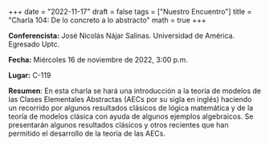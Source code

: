 +++
date  = "2022-11-17"
draft = false
tags  = ["Nuestro Encuentro"]
title = "Charla 104: De lo concreto a lo abstracto"
math  = true
+++


**Conferencista:**  José Nicolás Nájar Salinas. Universidad de América. Egresado Uptc.

**Fecha:** Miércoles 16 de noviembre de 2022, 3:00 p.m.

**Lugar:** C-119

**Resumen**: En esta charla se hará una introducción a la teoría de modelos de las Clases Elementales Abstractas (AECs por su sigla en inglés) haciendo un recorrido por algunos resultados clásicos de lógica matemática y de la teoría de modelos clásica con ayuda de algunos ejemplos algebraicos. Se presentarán algunos resultados clásicos y otros recientes que han permitido el desarrollo de la teoría de las AECs.
